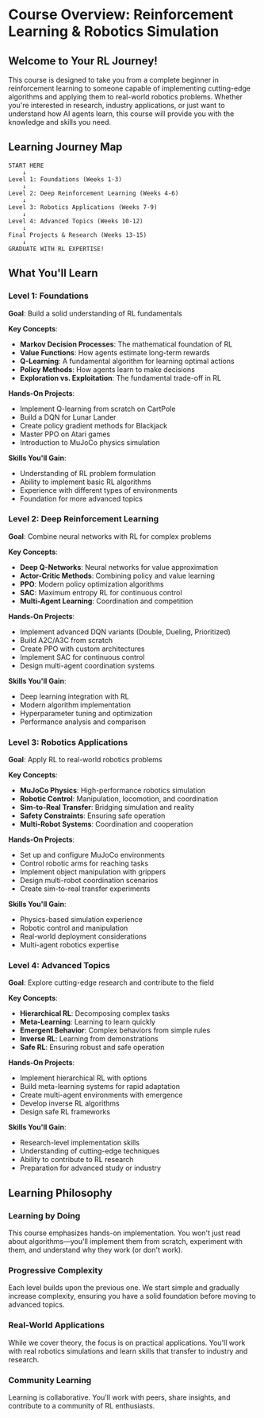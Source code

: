 # Course Overview: Reinforcement Learning & Robotics Simulation

## Welcome to Your RL Journey!

This course is designed to take you from a complete beginner in reinforcement learning to someone capable of implementing cutting-edge algorithms and applying them to real-world robotics problems. Whether you're interested in research, industry applications, or just want to understand how AI agents learn, this course will provide you with the knowledge and skills you need.

## Learning Journey Map

```
START HERE
    ↓
Level 1: Foundations (Weeks 1-3)
    ↓
Level 2: Deep Reinforcement Learning (Weeks 4-6)
    ↓
Level 3: Robotics Applications (Weeks 7-9)
    ↓
Level 4: Advanced Topics (Weeks 10-12)
    ↓
Final Projects & Research (Weeks 13-15)
    ↓
GRADUATE WITH RL EXPERTISE!
```

## What You'll Learn

### **Level 1: Foundations**
**Goal**: Build a solid understanding of RL fundamentals

**Key Concepts**:
- **Markov Decision Processes**: The mathematical foundation of RL
- **Value Functions**: How agents estimate long-term rewards
- **Q-Learning**: A fundamental algorithm for learning optimal actions
- **Policy Methods**: How agents learn to make decisions
- **Exploration vs. Exploitation**: The fundamental trade-off in RL

**Hands-On Projects**:
- Implement Q-learning from scratch on CartPole
- Build a DQN for Lunar Lander
- Create policy gradient methods for Blackjack
- Master PPO on Atari games
- Introduction to MuJoCo physics simulation

**Skills You'll Gain**:
- Understanding of RL problem formulation
- Ability to implement basic RL algorithms
- Experience with different types of environments
- Foundation for more advanced topics

### **Level 2: Deep Reinforcement Learning**
**Goal**: Combine neural networks with RL for complex problems

**Key Concepts**:
- **Deep Q-Networks**: Neural networks for value approximation
- **Actor-Critic Methods**: Combining policy and value learning
- **PPO**: Modern policy optimization algorithms
- **SAC**: Maximum entropy RL for continuous control
- **Multi-Agent Learning**: Coordination and competition

**Hands-On Projects**:
- Implement advanced DQN variants (Double, Dueling, Prioritized)
- Build A2C/A3C from scratch
- Create PPO with custom architectures
- Implement SAC for continuous control
- Design multi-agent coordination systems

**Skills You'll Gain**:
- Deep learning integration with RL
- Modern algorithm implementation
- Hyperparameter tuning and optimization
- Performance analysis and comparison

### **Level 3: Robotics Applications**
**Goal**: Apply RL to real-world robotics problems

**Key Concepts**:
- **MuJoCo Physics**: High-performance robotics simulation
- **Robotic Control**: Manipulation, locomotion, and coordination
- **Sim-to-Real Transfer**: Bridging simulation and reality
- **Safety Constraints**: Ensuring safe operation
- **Multi-Robot Systems**: Coordination and cooperation

**Hands-On Projects**:
- Set up and configure MuJoCo environments
- Control robotic arms for reaching tasks
- Implement object manipulation with grippers
- Design multi-robot coordination scenarios
- Create sim-to-real transfer experiments

**Skills You'll Gain**:
- Physics-based simulation experience
- Robotic control and manipulation
- Real-world deployment considerations
- Multi-agent robotics expertise

### **Level 4: Advanced Topics**
**Goal**: Explore cutting-edge research and contribute to the field

**Key Concepts**:
- **Hierarchical RL**: Decomposing complex tasks
- **Meta-Learning**: Learning to learn quickly
- **Emergent Behavior**: Complex behaviors from simple rules
- **Inverse RL**: Learning from demonstrations
- **Safe RL**: Ensuring robust and safe operation

**Hands-On Projects**:
- Implement hierarchical RL with options
- Build meta-learning systems for rapid adaptation
- Create multi-agent environments with emergence
- Develop inverse RL algorithms
- Design safe RL frameworks

**Skills You'll Gain**:
- Research-level implementation skills
- Understanding of cutting-edge techniques
- Ability to contribute to RL research
- Preparation for advanced study or industry

## Learning Philosophy

### **Learning by Doing**
This course emphasizes hands-on implementation. You won't just read about algorithms—you'll implement them from scratch, experiment with them, and understand why they work (or don't work).

### **Progressive Complexity**
Each level builds upon the previous one. We start simple and gradually increase complexity, ensuring you have a solid foundation before moving to advanced topics.

### **Real-World Applications**
While we cover theory, the focus is on practical applications. You'll work with real robotics simulations and learn skills that transfer to industry and research.

### **Community Learning**
Learning is collaborative. You'll work with peers, share insights, and contribute to a community of RL enthusiasts.

